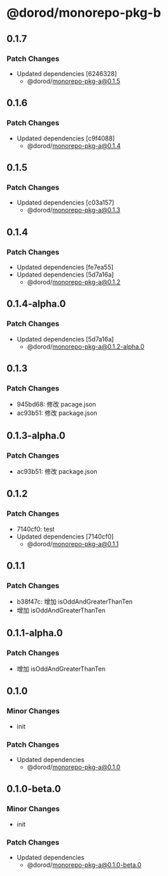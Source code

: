 # @dorod/monorepo-pkg-b

## 0.1.7

### Patch Changes

- Updated dependencies [6246328]
  - @dorod/monorepo-pkg-a@0.1.5

## 0.1.6

### Patch Changes

- Updated dependencies [c9f4088]
  - @dorod/monorepo-pkg-a@0.1.4

## 0.1.5

### Patch Changes

- Updated dependencies [c03a157]
  - @dorod/monorepo-pkg-a@0.1.3

## 0.1.4

### Patch Changes

- Updated dependencies [fe7ea55]
- Updated dependencies [5d7a16a]
  - @dorod/monorepo-pkg-a@0.1.2

## 0.1.4-alpha.0

### Patch Changes

- Updated dependencies [5d7a16a]
  - @dorod/monorepo-pkg-a@0.1.2-alpha.0

## 0.1.3

### Patch Changes

- 945bd68: 修改 pacage.json
- ac93b51: 修改 package.json

## 0.1.3-alpha.0

### Patch Changes

- ac93b51: 修改 package.json

## 0.1.2

### Patch Changes

- 7140cf0: test
- Updated dependencies [7140cf0]
  - @dorod/monorepo-pkg-a@0.1.1

## 0.1.1

### Patch Changes

- b38f47c: 增加 isOddAndGreaterThanTen
- 增加 isOddAndGreaterThanTen

## 0.1.1-alpha.0

### Patch Changes

- 增加 isOddAndGreaterThanTen

## 0.1.0

### Minor Changes

- init

### Patch Changes

- Updated dependencies
  - @dorod/monorepo-pkg-a@0.1.0

## 0.1.0-beta.0

### Minor Changes

- init

### Patch Changes

- Updated dependencies
  - @dorod/monorepo-pkg-a@0.1.0-beta.0
